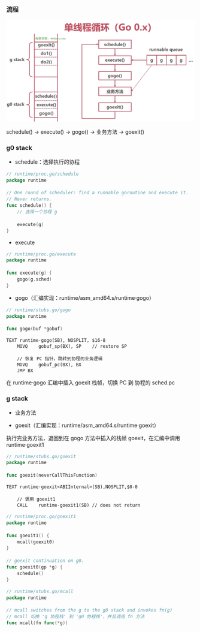 ### 流程

![单线程处理协程工作原理](images/协程工作原理_0.x.png)

schedule() -> execute() -> gogo() -> 业务方法 -> goexit()


### g0 stack

* schedule：选择执行的协程

```go
// runtime/proc.go/schedule
package runtime

// One round of scheduler: find a runnable goroutine and execute it.
// Never returns.
func schedule() {
	// 选择一个协程 g
	
	execute(g)
}
```

* execute

```go
// runtime/proc.go/execute
package runtime

func execute(g) {
	gogo(g.sched)
}
```

* gogo（汇编实现：runtime/asm_amd64.s/runtime·gogo）

```go
// runtime/stubs.go/gogo
package runtime

func gogo(buf *gobuf)
```

```assembly
TEXT runtime·gogo(SB), NOSPLIT, $16-8
    MOVQ	gobuf_sp(BX), SP	// restore SP

    // 恢复 PC 指针，跳转到协程的业务逻辑
	MOVQ	gobuf_pc(BX), BX
	JMP	BX
```

在 runtime·gogo 汇编中插入 goexit 栈帧，切换 PC 到 协程的 sched.pc


### g stack

* 业务方法

* goexit（汇编实现：runtime/asm_amd64.s/runtime·goexit）

执行完业务方法，退回到在 gogo 方法中插入的栈帧 goexit，在汇编中调用 runtime·goexit1

```go
// runtime/stubs.go/goexit
package runtime

func goexit(neverCallThisFunction)
```

```assembly
TEXT runtime·goexit<ABIInternal>(SB),NOSPLIT,$0-0
    
    // 调用 goexit1
	CALL	runtime·goexit1(SB)	// does not return
```

```go
// runtime/proc.go/goexit1
package runtime

func goexit1() {
	mcall(goexit0)
}

// goexit continuation on g0.
func goexit0(gp *g) {
	schedule()
}
```

```go
// runtime/stubs.go/mcall
package runtime

// mcall switches from the g to the g0 stack and invokes fn(g)
// mcall 切换 'g 协程栈' 到 'g0 协程栈'，并且调用 fn 方法
func mcall(fn func(*g))
```
